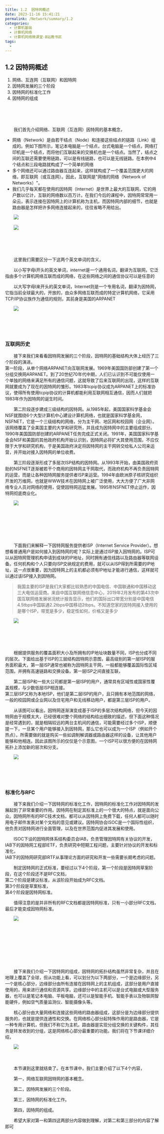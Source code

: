 ```yaml
---
title: 1.2  因特网概述
date: 2023-11-16 15:41:21
permalink: /Network/summary/1.2
categories:
  - 计算机基础
  - 计算机网络
  - 计算机网络微课堂-B站教书匠
tags:
  - 
---
```





## 1.2  因特网概述

1. 网络、互连网（互联网）和因特网
2. 因特网发展的三个阶段
3. 因特网的标准化工作
4. 因特网的组成
<!-- more -->
　　‍

　　‍

　　我们首先介绍网络、互联网（互连网）因特网的基本概念，

* 网络（Network）是由若干结点（Node）和连接这些结点的链路（Link）组成的。例如下图所示，笔记本电脑是一个结点，台式电脑是一个结点，网络打印机是一个结点，而将他们互联起来的交换机也是一个结点。当然了，结点之间的互联还需要使用链路，可以是有线链路，也可以是无线链路。在本例中4个结点和三段电路就构成了一个简单的网络
* 多个网络还可以通过路由器互连起来，这样就构成了一个覆盖范围更大的网络，即互联网（或互连网）。因此，互联网是"网络的网络（Network of Networks）"。
* 我们几乎每天都在使用的因特网（Internet）是世界上最大的互联网，它的用户数以亿计，互联的网络数以百万计。在我们今后的课程中，因特网常常用一朵云，表示连接在因特网上的计算机称为主机，而因特网内部的细节，也就是路由器是怎样把许多网络连接起来的，往往省略不用给出。

　　![](https://image.peterjxl.com/blog/image-20211207200556-4h566yo.png)

　　![](https://image.peterjxl.com/blog/image-20220112205502-0apjhjt.png)

　　‍

　　‍

　　这里我们需要区分一下这两个英文单词的含义，

　　以小写字母i开头的英文单词，internet是一个通用名词，翻译为互联网，它泛指由多个计算机网络互联而成的网络，在这些网络之间的通信协议可以是任意的

　　以大写字母I来开头的英文单词，Internet则是一个专用名词，翻译为因特网，它指当前全球最大的，开放的，由众多网络互联而成的特定计算机网络，它采用TCP/IP协议族作为通信的规则，其前身是美国的ARPANET

　　![](https://image.peterjxl.com/blog/image-20211207201428-j0czxzh.png)

　　‍

　　‍

### 互联网历史

　　接下来我们来看看因特网发展的三个阶段，因特网的基础结构大体上经历了三个阶段的演进。  
第一阶段，从单个网络ARPANET向互联网发展。1969年美国国防部创建了第一个分组交换网ARPANET。到了20世纪70年代中期，人们已认识到不可能仅使用一个单独的网络来满足所有的通信问题，这就导致了后来互联网的出现，这样的互联网就要成为了现在的因特网的雏形。1983年tcpip协议成为ARPANET上的标准协议，使得所有使用tcpip协议的计算机都能利用互联网相互通信，因而人们就把1983年作为因特网的诞生时间。

　　第二阶段逐步建成三级结构的因特网。从1985年起，美国国家科学基金会NSF就围绕6个大型计算机中心建设计算机网络，也就是国家科学基金网，NSFNET，它是一个三级结构的网络，分为主干网、地区网和校园网（企业网）。该网络覆盖了全美国主要的大学和研究所，并且成为因特网中的主要组成部分。1990年美国国防部创建的ARPANET任务完成正式关闭。1991年，美国国家科学基金会NSF和美国的其他政府机构开始认识到，因特网必将扩大其使用范围，不应仅限于大学和研究机构，于是美国政府决定将因特网的主干网转交给私人公司来运营，并开始对接入因特网的单位收费。

　　第三阶段逐渐形成了多层次ISP结构的因特网。从1993年开始，由美国政府资助的NSFNET逐渐被若干个商用的因特网主干网取代，而政府机构不再负责因特网的运营，而是让各种因特网服务提供者ISP来运营。1994年由欧洲原子核研究组织开发的万维网，也就是WWW技术在因特网上被广泛使用，大大方便了广大非网络专业人员对网络的使用，促使因特网迅猛发展。1995年NSFNET停止运作，因特网彻底商业化。

　　![](https://image.peterjxl.com/blog/image-20211207201623-bt65ez5.png)

　　‍

　　‍

　　‍

　　下面我们来解释一下因特网服务提供者ISP（Internet Service Provider）。想想看普通用户是如何接入到因特网的呢？实际上是通过ISP接入因特网的。ISP可以从因特网管理机构申请到成块的IP地址，同时拥有通信线路以及路由器等联网设备。任何机构和个人只要向ISP交纳规定的费用，就可以从ISP得到所需要的IP地址，这一点很重要，因为因特网上的主机都必须有IP地址才能进行通信，这样就可以通过该ISP接入到因特网。

> 我国主要的ISP是我们大家都比较熟悉的中国电信、中国联通和中国移动这三大电信运营商。来自中国互联网络信息中心，2019年2月发布的第43次中国互联网络发展状况统计报告显示，他们的国际出口带宽分别是中国电信4.5tbps中国联通2.2tbps中国移动2tbps。不知道您家的因特网接入使用的是哪个ISP，带宽是多少，稳定性如何，价格又是多少

　　![](https://image.peterjxl.com/blog/image-20220112210038-zty7i4f.png)

　　‍

　　‍

　　根据提供服务的覆盖面积大小及所拥有的IP地址块数量不同，ISP也分成不同的层次。下面给出基于ISP的三层结构因特网示意图，最高级别的第一层ISP的服务面积最大，第一层ISP通常也被称为因特网主干网，一般都能够覆盖国际性区域范围，并拥有高速链路和交换设备。第一层ISP之间直接互联，

　　第二层ISP和一些大公司都是第一层ISP的用户，通常具有区域性或国家性覆盖规模，与少数低层ISP相连接。  
第三层ISP又称为本地ISP，他们是第二层ISP的用户，且只拥有本地范围的网络，一般的校园网或企业网以及住宅用户和无线移动用户，都是第三层ISP的用户。

　　从该图可以看出，因特网逐渐演变成基于ISP的多层次结构网络，但今天的因特网由于规模太大，已经很难对整个网络的结构给出细致的描述，但下面这种情况是经常遇到的，就是相隔较远的两台主机间的通信，可能需要经过多个ISP，顺便提一下，一旦某个用户能够接入到因特网，那么它也可以成为一个ISP（例如开个热点）。所需要做的就是购买一些如调制解调器或路由器这样的设备，让其他用户能够和他相连。因此该图所示的仅仅是个示意图，一个ISP可以很方便的在因特网拓扑上添加新的层次和分支。

　　![](https://image.peterjxl.com/blog/image-20211207201758-j1yxen2.png)

　　‍

　　‍

### 标准化与RFC

　　接下来我们介绍一下因特网的标准化工作，因特网的标准化工作对因特网的发展起到了非常重要的作用。因特网在制定其标准上的一个很大的特点，就是面向公众。因特网所有的RFC技术文档，都可以从因特网上免费下载，任何人都可以随时用电子邮件发表对某个文档的意见或建议。因特网协会ISOC是一个国际性组织，他负责对因特网进行全面管理，以及在世界范围内促进其发展和使用。

　　ISOC下设的因特网体系结构委员会IAB，负责管理因特网有关协议的开发，  
IAB下的因特网工程部IETF，负责研究中短期工程问题，主要针对协议的开发和标准化，  
IAB下的因特网研究部IRTF从事理论方面的研究和开发一些需要长期考虑的问题。

　　制定因特网的正式标准，要经过以下4个阶段，第一个阶段是因特网草案阶段，在这个阶段还不是RFC文档，  
第二个阶段是建议标准，从该阶段开始成为RFC文档。  
第3个阶段是草案标准，  
第4个阶段是因特网标准。

　　值得注意的是并非所有的RFC文档都是因特网标准，只有一小部分RFC文档，最后才能变成因特网标准。

　　![](https://image.peterjxl.com/blog/image-20211207201926-6lhf3rx.png)

　　‍

　　‍

　　‍

　　‍

　　接下来我们介绍一下因特网的组成，因特网的拓扑结构虽然非常复杂，并且在地理上覆盖了全球，但从功能上看，可以划分为以下两部分，一个是边缘部分，另一个是核心部分，边缘部分由所有连接在因特网上的主机组成，这部分是用户直接使用的，用来进行通信和资源共享。边缘部分中的主机可以是台式电脑或大型服务器，也可以是笔记本电脑、平板电脑，还可以是智能手机、智能手表以及物联网智能硬件，例如空气质量监测仪、智能摄像头等。

　　核心部分由大量网络和连接这些网络的路由器组成，这部分是为边缘部分提供服务的，也就是提供连通性和交换。在网络核心部分起特殊作用的是路由器，它是一种专用计算机，但我们不称它为主机，路由器是实现分组交换的关键构件，其任务是转发收到的分组，这是网络核心部分最重要的功能。我们将在下节课详细介绍，

　　![](https://image.peterjxl.com/blog/image-20211207202017-akre7q5.png)

　　‍

　　本节课到这里就结束了。在本节课中，我们主要介绍了以下4个内容，

　　第一，网络互联网因特网的基本概念。

　　第二，因特网发展的三个阶段。

　　第三，因特网的标准化工作。

　　第四，因特网的组成。

　　希望大家对第一和第四这两部分内容做到理解，对第二和第三部分的内容了解即可

　　‍

　　‍